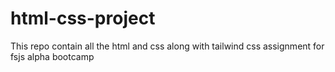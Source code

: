 # html-css-project
This repo contain all the html and css along with tailwind css assignment for fsjs alpha bootcamp
